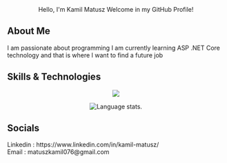
<div align="center">
    Hello, I'm Kamil Matusz
    Welcome in my GitHub Profile!
</div>

## About Me
<div>
I am passionate about programming
I am currently learning ASP .NET Core technology and that is where I want to find a future job
</div>

## Skills & Technologies

<div align="center">
  <p align="center">
  <a href="https://skillicons.dev">
    <img src="https://skillicons.dev/icons?i=cs,dotnet,docker,postman,git,java,html,css,js,bootstrap,mysql,postgres" />
  </a>
</p>
</div>
<div align="center">
  <img src="https://github-readme-stats.vercel.app/api/top-langs/?username=Kamil-Matusz&langs_count=8&theme=tokyonight" alt="Language stats.">
</div>

## Socials
<div>
 Linkedin : https://www.linkedin.com/in/kamil-matusz/ <br/>
</div>
<div>
 Email : matuszkamil076@gmail.com <br/>
</div>
<!--
**Kamil-Matusz/Kamil-Matusz** is a ✨ _special_ ✨ repository because its `README.md` (this file) appears on your GitHub profile.

Here are some ideas to get you started:

- 🔭 I’m currently working on ...
- 🌱 I’m currently learning ...
- 👯 I’m looking to collaborate on ...
- 🤔 I’m looking for help with ...
- 💬 Ask me about ...
- 📫 How to reach me: ...
- 😄 Pronouns: ...
- ⚡ Fun fact: ...
-->
